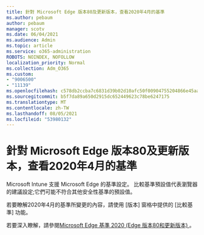 ```yaml
---
title: 針對 Microsoft Edge 版本80及更新版本，查看2020年4月的基準
ms.author: pebaum
author: pebaum
manager: scotv
ms.date: 06/04/2021
ms.audience: Admin
ms.topic: article
ms.service: o365-administration
ROBOTS: NOINDEX, NOFOLLOW
localization_priority: Normal
ms.collection: Adm_O365
ms.custom:
- "9006500"
- "11139"
ms.openlocfilehash: c578db2ccba7c6831d39b02d10afc50f00904755204866e45aa4eb2ec313a8e3
ms.sourcegitcommit: b5f7da89a650d2915dc652449623c78be6247175
ms.translationtype: MT
ms.contentlocale: zh-TW
ms.lasthandoff: 08/05/2021
ms.locfileid: "53980132"
---
```

# <a name="view-the-april-2020-baseline-for-microsoft-edge-versions-80-and-later"></a>針對 Microsoft Edge 版本80及更新版本，查看2020年4月的基準

Microsoft Intune 支援 Microsoft Edge 的基準設定。 比較基準預設值代表瀏覽器的建議設定;它們可能不符合其他安全性基準的預設值。

若要瞭解2020年4月的基準所變更的內容，請使用 [版本] 窗格中提供的 [比較基準] 功能。

若要深入瞭解，請參閱[Microsoft Edge 基準 2020 (Edge 版本80和更新版本) ](/mem/intune/protect/security-baseline-settings-edge?pivots=edge-april-2020)。